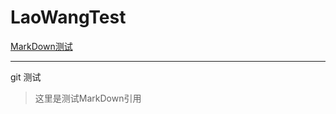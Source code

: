 # LaoWangTest

[MarkDown测试](https://github.com/hu8fogew/LaoWangTest)

***



git 测试

>这里是测试MarkDown引用
